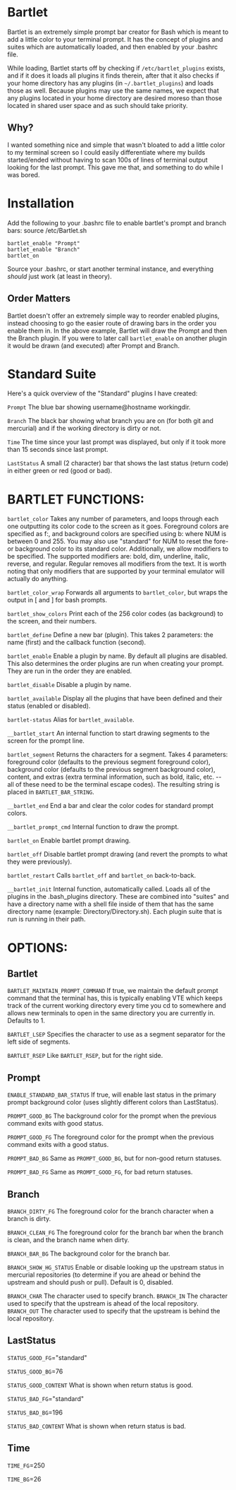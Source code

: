 Bartlet
=======

Bartlet is an extremely simple prompt bar creator for Bash which is meant to add
a little color to your terminal prompt. It has the concept of plugins and suites
which are automatically loaded, and then enabled by your .bashrc file.

While loading, Bartlet starts off by checking if `/etc/bartlet_plugins` exists,
and if it does it loads all plugins it finds therein, after that it also checks
if your home directory has any plugins (in `~/.bartlet_plugins`) and loads
those as well. Because plugins may use the same names, we expect that any
plugins located in your home directory are desired moreso than those located in
shared user space and as such should take priority.

Why?
----

I wanted something nice and simple that wasn't bloated to add a little color to
my terminal screen so I could easily differentiate where my builds started/ended
without having to scan 100s of lines of terminal output looking for the last
prompt. This gave me that, and something to do while I was bored.

Installation
============

Add the following to your .bashrc file to enable bartlet's prompt and branch
bars:
    source /etc/Bartlet.sh
    
    bartlet_enable "Prompt"
    bartlet_enable "Branch"
    bartlet_on

Source your .bashrc, or start another terminal instance, and everything
_should_ just work (at least in theory).

Order Matters
-------------

Bartlet doesn't offer an extremely simple way to reorder enabled plugins,
instead choosing to go the easier route of drawing bars in the order you enable
them in. In the above example, Bartlet will draw the Prompt and then the Branch
plugin. If you were to later call `bartlet_enable` on another plugin it would
be drawn (and executed) after Prompt and Branch.

Standard Suite
==============

Here's a quick overview of the "Standard" plugins I have created:

`Prompt` The blue bar showing username@hostname workingdir.

`Branch` The black bar showing what branch you are on (for both git and 
    mercurial) and if the working directory is dirty or not.
    
`Time` The time since your last prompt was displayed, but only if it took more 
    than 15 seconds since last prompt.
    
`LastStatus` A small (2 character) bar that shows the last status (return code) 
    in either green or red (good or bad).

BARTLET FUNCTIONS:
==================

`bartlet_color` Takes any number of parameters, and loops through each one
    outputting its color code to the screen as it goes. Foreground colors are
    specified as f:<NUM>, and background colors are specified using b:<NUM>
    where NUM is between 0 and 255. You may also use "standard" for NUM to reset
    the fore- or background color to its standard color.
    Additionally, we allow modifiers to be specified. The supported modifiers
    are: bold, dim, underline, italic, reverse, and regular. Regular removes all
    modifiers from the text. It is worth noting that only modifiers that are
    supported by your terminal emulator will actually do anything.

`bartlet_color_wrap` Forwards all arguments to `bartlet_color`, but wraps the
    output in \[ and \] for bash prompts.

`bartlet_show_colors` Print each of the 256 color codes (as background) to the
    screen, and their numbers.

`bartlet_define` Define a new bar (plugin). This takes 2 parameters: the name
    (first) and the callback function (second).

`bartlet_enable` Enable a plugin by name. By default all plugins are disabled.
    This also determines the order plugins are run when creating your prompt.  
    They are run in the order they are enabled.

`bartlet_disable` Disable a plugin by name.

`bartlet_available` Display all the plugins that have been defined and their
    status (enabled or disabled).

`bartlet-status` Alias for `bartlet_available`.

`__bartlet_start` An internal function to start drawing segments to the screen
    for the prompt line.

`bartlet_segment` Returns the characters for a segment. Takes 4 parameters:
    foreground color (defaults to the previous segment foreground color), 
    background color (defaults to the previous segment background color), 
    content, and extras (extra terminal information, such as bold, italic, etc. 
    -- all of these need to be the terminal escape codes). The resulting string 
    is placed in `BARTLET_BAR_STRING`.

`__bartlet_end` End a bar and clear the color codes for standard prompt
    colors.

`__bartlet_prompt_cmd` Internal function to draw the prompt.

`bartlet_on` Enable bartlet prompt drawing.

`bartlet_off` Disable bartlet prompt drawing (and revert the prompts to what 
    they were previously).

`bartlet_restart` Calls `bartlet_off` and `bartlet_on` back-to-back.

`__bartlet_init` Internal function, automatically called. Loads all of the
    plugins in the .bash_plugins directory.  These are combined into "suites" 
    and have a directory name with a shell file inside of them that has the
    same directory name (example: Directory/Directory.sh). Each plugin suite 
    that is run is running in their path.

OPTIONS:
========

Bartlet
-------

`BARTLET_MAINTAIN_PROMPT_COMMAND` If true, we maintain the default prompt
    command that the terminal has, this is typically enabling VTE which keeps
    track of the current working directory every time you cd to somewhere and
    allows new terminals to open in the same directory you are currently in.
    Defaults to 1.

`BARTLET_LSEP` Specifies the character to use as a segment separator for the
    left side of segments.

`BARTLET_RSEP` Like `BARTLET_RSEP`, but for the right side.

Prompt
------

`ENABLE_STANDARD_BAR_STATUS` If true, will enable last status in the primary
    prompt background color (uses slightly different colors than LastStatus).

`PROMPT_GOOD_BG` The background color for the prompt when the previous command
    exits with good status.

`PROMPT_GOOD_FG` The foreground color for the prompt when the previous command
    exits with a good status.

`PROMPT_BAD_BG` Same as `PROMPT_GOOD_BG`, but for non-good return statuses.

`PROMPT_BAD_FG` Same as `PROMPT_GOOD_FG`, for bad return statuses.

Branch
------

`BRANCH_DIRTY_FG` The foreground color for the branch character when a branch is
    dirty.

`BRANCH_CLEAN_FG` The foreground color for the branch bar when the branch is
    clean, and the branch name when dirty.

`BRANCH_BAR_BG` The background color for the branch bar.

`BRANCH_SHOW_HG_STATUS` Enable or disable looking up the upstream status in
    mercurial repositories (to determine if you are ahead or behind the
    upstream and should push or pull). Default is 0, disabled.

`BRANCH_CHAR` The character used to specify branch.
`BRANCH_IN` The character used to specify that the upstream is ahead of the
    local repository.
`BRANCH_OUT` The character used to specify that the upstream is behind the local
    repository.

LastStatus
----------

`STATUS_GOOD_FG`="standard"

`STATUS_GOOD_BG`=76

`STATUS_GOOD_CONTENT` What is shown when return status is good.

`STATUS_BAD_FG`="standard"

`STATUS_BAD_BG`=196

`STATUS_BAD_CONTENT` What is shown when return status is bad.

Time
----

`TIME_FG`=250

`TIME_BG`=26
